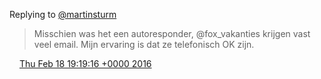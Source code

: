 Replying to [@martinsturm](https://twitter.com/martinsturm/status/700353660937592832)

>  Misschien was het een autoresponder, @fox\_vakanties krijgen vast veel email\. Mijn ervaring is dat ze telefonisch OK zijn\.

<img src="../../media/tweet.ico" width="12" /> [Thu Feb 18 19:19:16 +0000 2016](https://twitter.com/DromerDenker/status/700399200597647362)